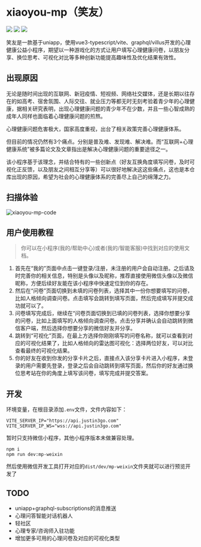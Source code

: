 # xiaoyou-mp（笑友）

[![](https://oss.justin3go.com/blogs/uniapp-vue3_vite-brightgreen%203.svg)](https://uniapp.dcloud.net.cn/tutorial/vue3-basics.html) [![](https://oss.justin3go.com/blogs/graphql-villus-green.svg)](https://villus.logaretm.com/) ![](https://oss.justin3go.com/blogs/typescript-typescript-blue.svg)

笑友是一款基于uniapp，使用vue3-typescript/vite、graphql/villus开发的心理健康公益小程序，期望以一种游戏化的方式让用户填写心理健康问卷，以朋友分享、换位思考、可视化对比等多种创新功能提高趣味性及优化结果有效性。

## 出现原因

无论是随时间出现的互联网、新冠疫情、短视频、网络社交媒体，还是长期以往存在的如高考、宿舍氛围、人际交往、就业压力等都无时无刻考验着青少年的心理健康，据相关研究表明，出现心理健康问题的青少年不在少数，并且一些心智成熟的成年人同样也面临着心理健康问题的煎熬。

心理健康问题危害极大，国家高度重视，出台了相关政策完善心理健康体系。

但目前的情况仍然有3个痛点。分别是普及难、发现难、解决难。而“互联网+心理健康系统”被多篇论文及文章指出是解决心理健康问题的重要途径之一。

该小程序基于该理念，并结合特有的一些创新点（好友互换角度填写问卷，及时可视化正反馈，以及朋友之间相互分享等）可以很好地解决这这些痛点，这也是本仓库出现的原因，希望为社会的心理健康体系的完善尽上自己的绵薄之力。

## 扫描体验

![xiaoyou-mp-code](https://user-images.githubusercontent.com/63507251/233824885-dc73c732-0efa-4c35-933b-9b22fc964734.png)

## 用户使用教程

> 你可以在小程序(我的/帮助中心)或者(我的/智能客服)中找到对应的使用文档。

1. 首先在“我的”页面中点击一键登录/注册，未注册的用户会自动注册。之后请及时完善你的相关信息，特别是头像以及昵称，推荐直接使用微信头像以及微信昵称，方便后续好友能在该小程序中快速定位到你的存在。
2. 然后在“问卷”页面切换到未填的问卷列表，选择其中一份你想要填写的问卷，比如人格倾向调查问卷。点击填写会跳转到填写页面，然后完成填写并提交成功就可以了。
3. 问卷填写完成后，继续在“问卷页面切换到已填的问卷列表，选择你想要分享的问卷，比如上面填写的人格倾向调查问卷。点击分享并确认会自动跳转到微信客户端，然后选择你想要分享的微信好友并分享。
4. 跳转到“可视化”页面，在最上方选择你刚刚填写的问卷名称，就可以查看到对应的可视化结果了，比如人格倾向的雷达图可视化：选择两位好友，可以对比查看最终的可视化结果。 
5. 你的好友在收到你发的分享卡片之后，直接点入该分享卡片进入小程序，未登录的用户需要先登录，登录之后会自动跳转到填写页面，然后你的好友通过换位思考站在你的角度上填写该问卷，填写完成并提交答案。

## 开发

环境变量，在根目录添加`.env`文件，文件内容如下：

```
VITE_SERVER_IP="https://api.justin3go.com"
VITE_SERVER_IP_WS="wss://api.justin3go.com"
```

暂时只支持微信小程序，其他小程序版本未做兼容处理。

```shell
npm i
npm run dev:mp-weixin
```

然后使用微信开发工具打开对应的`dist/dev/mp-weixin`文件夹就可以进行预览开发了

## TODO

- uniapp+graphql-subscriptions的消息推送
- 心理问答智能对话机器人
- 轻社区
- 心理专家/咨询师入驻功能
- 增加更多可用的心理问卷及对应的可视化类型
